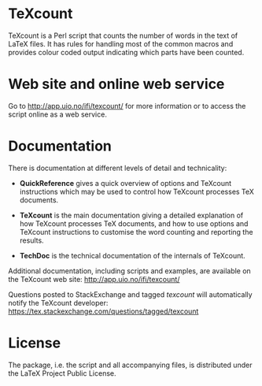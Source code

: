 TeXcount
========

TeXcount is a Perl script that counts the number of words in the 
text of LaTeX files. It has rules for handling most of the common 
macros and provides colour coded output indicating which parts have 
been counted.


# Web site and online web service

Go to
  http://app.uio.no/ifi/texcount/
for more information or to access the script online as a web service.


# Documentation

There is documentation at different levels of detail and technicality:

* **QuickReference** gives a quick overview of options and TeXcount instructions which may be used to control how TeXcount processes TeX documents.

* **TeXcount** is the main documentation giving a detailed explanation of how TeXcount processes TeX documents, and how to use options and TeXcount instructions to customise the word counting and reporting the results.

* **TechDoc** is the technical documentation of the internals of TeXcount.

Additional documentation, including scripts and examples, are available on the TeXcount web site:
  http://app.uio.no/ifi/texcount/

Questions posted to StackExchange and tagged *texcount* will automatically notify the TeXcount developer:
  https://tex.stackexchange.com/questions/tagged/texcount


# License

The package, i.e. the script and all accompanying files, is
distributed under the LaTeX Project Public License.
